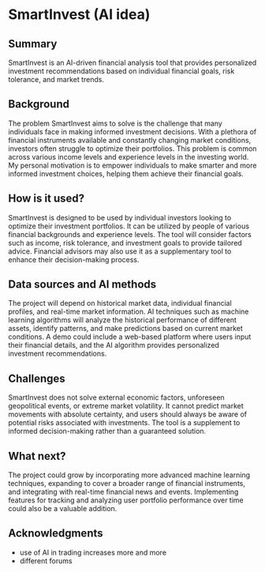 
# SmartInvest (AI idea)

## Summary
SmartInvest is an AI-driven financial analysis tool that provides personalized investment recommendations based on individual financial goals, risk tolerance, and market trends.


## Background
The problem SmartInvest aims to solve is the challenge that many individuals face in making informed investment decisions. With 
a plethora of financial instruments available and constantly changing market conditions, investors often struggle to optimize their 
portfolios. This problem is common across various income levels and experience levels in the investing world. My personal motivation is 
to empower individuals to make smarter and more informed investment choices, helping them achieve their financial goals.

## How is it used?

SmartInvest is designed to be used by individual investors looking to optimize their investment portfolios. It can be utilized by people 
of various financial backgrounds and experience levels. The tool will consider factors such as income, risk tolerance, and investment 
goals to provide tailored advice. Financial advisors may also use it as a supplementary tool to enhance their decision-making process.

## Data sources and AI methods
The project will depend on historical market data, individual financial profiles, and real-time market information. AI techniques such 
as machine learning algorithms will analyze the historical performance of different assets, identify patterns, and make predictions 
based on current market conditions. A demo could include a web-based platform where users input their financial details, and the AI 
algorithm provides personalized investment recommendations.

## Challenges

SmartInvest does not solve external economic factors, unforeseen geopolitical events, or extreme market volatility. It cannot predict 
market movements with absolute certainty, and users should always be aware of potential risks associated with investments. The tool is a 
supplement to informed decision-making rather than a guaranteed solution.

## What next?

The project could grow by incorporating more advanced machine learning techniques, expanding to cover a broader range of financial 
instruments, and integrating with real-time financial news and events. Implementing features for tracking and analyzing user portfolio 
performance over time could also be a valuable addition.

## Acknowledgments

* use of AI in trading increases more and more
* different forums
